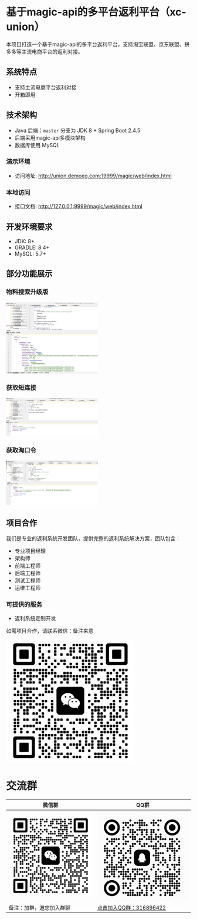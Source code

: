 # 基于magic-api的多平台返利平台（xc-union）

本项目打造一个基于magic-api的多平台返利平台，支持淘宝联盟、京东联盟、拼多多等主流电商平台的返利对接。

## 系统特点

* 支持主流电商平台返利对接
* 开箱即用

## 技术架构

* Java 后端：`master` 分支为 JDK 8 + Spring Boot 2.4.5
* 后端采用magic-api多模块架构
* 数据库使用 MySQL

### 演示环境
- 访问地址: http://union.demoeg.com:19999/magic/web/index.html

### 本地访问
- 接口文档: http://127.0.0.1:9999/magic/web/index.html


## 开发环境要求

- JDK: 8+
- GRADLE: 8.4+
- MySQL: 5.7+

## 部分功能展示
### 物料搜索升级版
<img src="doc/images/tbk/Snipaste_2024-12-29_13-40-57.jpg" alt="物料搜索升级版" width="250">

### 获取短连接
<img src="doc/images/tbk/Snipaste_2024-12-29_13-42-59.jpg" alt="获取短连接" width="250">

### 获取淘口令
<img src="doc/images/tbk/Snipaste_2024-12-29_13-45-32.jpg" alt="获取淘口令" width="250">


## 项目合作

我们是专业的返利系统开发团队，提供完整的返利系统解决方案，团队包含：
- 专业项目经理
- 架构师
- 前端工程师
- 后端工程师
- 测试工程师
- 运维工程师

### 可提供的服务
- 返利系统定制开发

如需项目合作，请联系微信：备注来意

<img src="doc/images/wx/WechatIMG257.jpg" alt="微信号" width="350">



# 交流群

| 微信群                                                     | QQ群                                                                                                                                 |
|---------------------------------------------------------|-------------------------------------------------------------------------------------------------------------------------------------|
| <img src="doc/images/wx/WechatIMG257.jpg" alt="作者微信"  width="350"> | <img src="doc/images/qq/WechatIMG258.jpg" alt="QQ群" width="350">                                                                               |
| 备注：加群，邀您加入群聊                                            | <a href="https://qm.qq.com/q/9QFlA0wB4" target="_blank">点击加入QQ群：316896422</a> |

